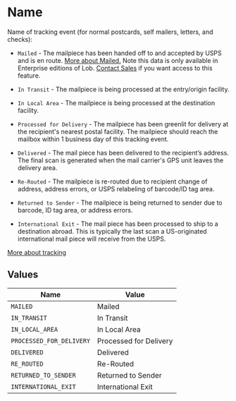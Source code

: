# Name

Name of tracking event (for normal postcards, self mailers, letters, and checks):

  * `Mailed` - The mailpiece has been handed off to and accepted by USPS
    and is en route. <a href="https://help.lob.com/print-and-mail/getting-data-and-results/tracking-your-mail#mailed-tracking-events-4" target="_blank">More about
    Mailed.</a>
    Note this data is only available in Enterprise editions of
    Lob. <a href="https://lob.com/support/contact#contact" target="_blank">Contact Sales</a> if
    you want access to this feature.

  * `In Transit` - The mailpiece is being processed at the entry/origin facility.

  * `In Local Area` - The mailpiece is being processed at the destination facility.

  * `Processed for Delivery` - The mailpiece has been greenlit for
    delivery at the recipient's nearest postal facility. The mailpiece
    should reach the mailbox within 1 business day of this tracking
    event.

  * `Delivered` - The mail piece has been delivered to 
    the recipient’s address. The final scan is generated when the mail 
    carrier's GPS unit leaves the delivery area.

  * `Re-Routed` - The mailpiece is re-routed due to recipient change of
    address, address errors, or USPS relabeling of barcode/ID tag
    area.

  * `Returned to Sender` - The mailpiece is being returned to sender due
    to barcode, ID tag area, or address errors.
  
  * `International Exit` - The mail piece has been processed to 
    ship to a destination abroad. This is typically the last 
    scan a US-originated international mail piece will receive 
    from the USPS.

<a href="https://help.lob.com/print-and-mail/getting-data-and-results/tracking-your-mail#mailed-tracking-events-4" target="_blank">More about tracking</a>



## Values

| Name                     | Value                    |
| ------------------------ | ------------------------ |
| `MAILED`                 | Mailed                   |
| `IN_TRANSIT`             | In Transit               |
| `IN_LOCAL_AREA`          | In Local Area            |
| `PROCESSED_FOR_DELIVERY` | Processed for Delivery   |
| `DELIVERED`              | Delivered                |
| `RE_ROUTED`              | Re-Routed                |
| `RETURNED_TO_SENDER`     | Returned to Sender       |
| `INTERNATIONAL_EXIT`     | International Exit       |